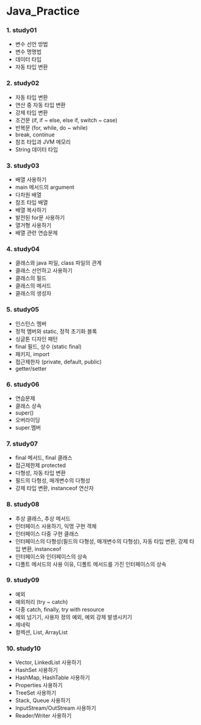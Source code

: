# Java_Practice

### 1. study01
* 변수 선언 방법<br>
* 변수 명명법<br>
* 데이터 타입<br>
* 자동 타입 변환


### 2. study02
* 자동 타입 변환<br>
* 연산 중 자동 타입 변환<br>
* 강제 타입 변환<br>
* 조건문 (if, if ~ else, else if, switch ~ case)<br>
* 반복문 (for, while, do ~ while)<br>
* break, continue<br>
* 참조 타입과 JVM 메모리<br>
* String 데이터 타입<br>


### 3. study03
* 배열 사용하기
* main 메서드의 argument
* 다차원 배열
* 참조 타입 배열
* 배열 복사하기
* 발전된 for문 사용하기
* 열거형 사용하기
* 배열 관련 연습문제


### 4. study04
* 클래스와 java 파일, class 파일의 관계
* 클래스 선언하고 사용하기
* 클래스의 필드
* 클래스의 메서드
* 클래스의 생성자


### 5. study05
* 인스턴스 멤버
* 정적 멤버와 static, 정적 초기화 블록
* 싱글톤 디자인 패턴
* final 필드, 상수 (static final)
* 패키지, import
* 접근제한자 (private, default, public)
* getter/setter


### 6. study06
* 연습문제
* 클래스 상속
* super()
* 오버라이딩
* super.멤버


### 7. study07
* final 메서드, final 클래스
* 접근제한제 protected
* 다형성, 자동 타입 변환
* 필드의 다형성, 매개변수의 다형성
* 강제 타입 변환, instanceof 연산자


### 8. study08
* 추상 클래스, 추상 메서드
* 인터페이스 사용하기, 익명 구현 객체
* 인터페이스 다중 구현 클래스
* 인터페이스의 다형성(필드의 다형성, 매개변수의 다형성), 자동 타입 변환, 강제 타입 변환, instanceof
* 인터페이스와 인터페이스의 상속
* 디폴트 메서드의 사용 이유, 디폴트 메서드를 가진 인터페이스의 상속


### 9. study09
* 예외
* 예외처리 (try ~ catch)
* 다중 catch, finally, try with resource
* 예외 넘기기, 사용자 정의 예외, 예외 강제 발생시키기
* 제네릭
* 컬렉션, List, ArrayList


### 10. study10
* Vector, LinkedList 사용하기
* HashSet 사용하기
* HashMap, HashTable 사용하기
* Properties 사용하기
* TreeSet 사용하기
* Stack, Queue 사용하기
* InputStream/OutStream 사용하기
* Reader/Writer 사용하기

